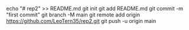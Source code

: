 echo "# rep2" >> README.md
git init
git add README.md
git commit -m "first commit"
git branch -M main
git remote add origin https://github.com/LeoTern35/rep2.git
git push -u origin main
